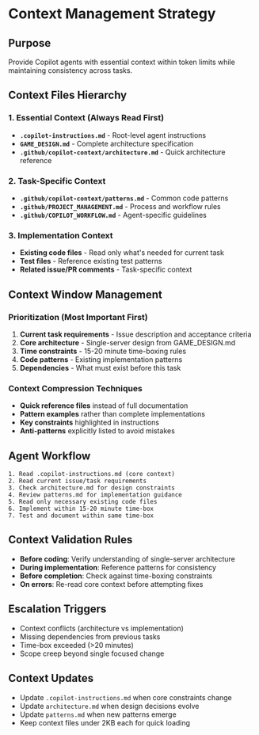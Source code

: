 # Context Management Strategy

## Purpose
Provide Copilot agents with essential context within token limits while maintaining consistency across tasks.

## Context Files Hierarchy

### 1. Essential Context (Always Read First)
- **`.copilot-instructions.md`** - Root-level agent instructions
- **`GAME_DESIGN.md`** - Complete architecture specification
- **`.github/copilot-context/architecture.md`** - Quick architecture reference

### 2. Task-Specific Context
- **`.github/copilot-context/patterns.md`** - Common code patterns
- **`.github/PROJECT_MANAGEMENT.md`** - Process and workflow rules
- **`.github/COPILOT_WORKFLOW.md`** - Agent-specific guidelines

### 3. Implementation Context
- **Existing code files** - Read only what's needed for current task
- **Test files** - Reference existing test patterns
- **Related issue/PR comments** - Task-specific context

## Context Window Management

### Prioritization (Most Important First)
1. **Current task requirements** - Issue description and acceptance criteria
2. **Core architecture** - Single-server design from GAME_DESIGN.md
3. **Time constraints** - 15-20 minute time-boxing rules
4. **Code patterns** - Existing implementation patterns
5. **Dependencies** - What must exist before this task

### Context Compression Techniques
- **Quick reference files** instead of full documentation
- **Pattern examples** rather than complete implementations
- **Key constraints** highlighted in instructions
- **Anti-patterns** explicitly listed to avoid mistakes

## Agent Workflow
```
1. Read .copilot-instructions.md (core context)
2. Read current issue/task requirements
3. Check architecture.md for design constraints
4. Review patterns.md for implementation guidance
5. Read only necessary existing code files
6. Implement within 15-20 minute time-box
7. Test and document within same time-box
```

## Context Validation Rules
- **Before coding**: Verify understanding of single-server architecture
- **During implementation**: Reference patterns for consistency
- **Before completion**: Check against time-boxing constraints
- **On errors**: Re-read core context before attempting fixes

## Escalation Triggers
- Context conflicts (architecture vs implementation)
- Missing dependencies from previous tasks
- Time-box exceeded (>20 minutes)
- Scope creep beyond single focused change

## Context Updates
- Update `.copilot-instructions.md` when core constraints change
- Update `architecture.md` when design decisions evolve
- Update `patterns.md` when new patterns emerge
- Keep context files under 2KB each for quick loading
